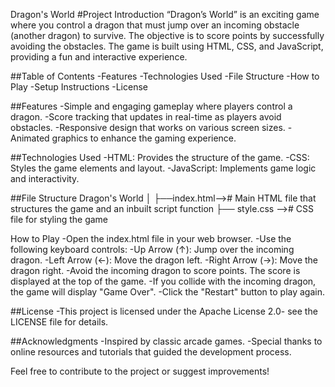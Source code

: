 Dragon's World
#Project Introduction
“Dragon’s World” is an exciting game where you control a dragon that must jump over an incoming obstacle (another dragon) to survive. The objective is to score points by successfully avoiding the obstacles. The game is built using HTML, CSS, and JavaScript, providing a fun and interactive experience.

##Table of Contents
-Features
-Technologies Used
-File Structure
-How to Play
-Setup Instructions
-License

##Features
-Simple and engaging gameplay where players control a dragon.
-Score tracking that updates in real-time as players avoid obstacles.
-Responsive design that works on various screen sizes.
-Animated graphics to enhance the gaming experience.

##Technologies Used
-HTML: Provides the structure of the game.
-CSS: Styles the game elements and layout.
-JavaScript: Implements game logic and interactivity.

##File Structure
Dragon's World 
│ 
├──index.html--># Main HTML file that structures the game and an inbuilt script function
├── style.css --># CSS file for styling the game 


How to Play
-Open the index.html file in your web browser.
-Use the following keyboard controls:
-Up Arrow (↑): Jump over the incoming dragon.
-Left Arrow (←): Move the dragon left.
-Right Arrow (→): Move the dragon right.
-Avoid the incoming dragon to score points. The score is displayed at the top of the game.
-If you collide with the incoming dragon, the game will display "Game Over".
-Click the "Restart" button to play again.

##License 
-This project is licensed under the Apache License 2.0- see the LICENSE file for details.

##Acknowledgments 
-Inspired by classic arcade games. 
-Special thanks to online resources and tutorials that guided the development process.

Feel free to contribute to the project or suggest improvements!
